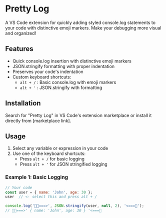 # Pretty Log

A VS Code extension for quickly adding styled console.log statements to your code with distinctive emoji markers. Make your debugging more visual and organized!

## Features

- Quick console.log insertion with distinctive emoji markers
- JSON.stringify formatting with proper indentation
- Preserves your code's indentation
- Custom keyboard shortcuts:
  - `alt + /` : Basic console.log with emoji markers
  - `alt + '` : JSON.stringify with formatting

## Installation

Search for "Pretty Log" in VS Code's extension marketplace or install it directly from [marketplace link].

## Usage

1. Select any variable or expression in your code
2. Use one of the keyboard shortcuts:
   - Press `alt + /` for basic logging
   - Press `alt + '` for JSON stringified logging

### Example 1: Basic Logging
```javascript
// Your code
const user = { name: 'John', age: 30 };
user  // <- select this and press alt + /

console.log('🧑‍💻===>', JSON.stringify(user, null, 2), '<===🛑');
// 🧑‍💻===>' { name: 'John', age: 30 } '<===🛑